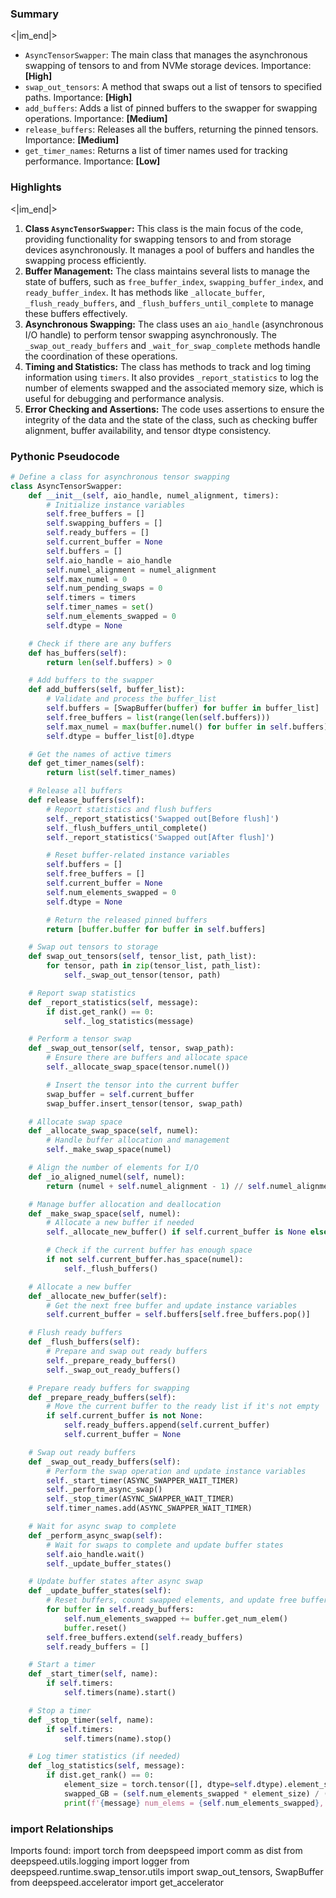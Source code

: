 

### Summary

<|im_end|>

* `AsyncTensorSwapper`: The main class that manages the asynchronous swapping of tensors to and from NVMe storage devices. Importance: **[High]**
* `swap_out_tensors`: A method that swaps out a list of tensors to specified paths. Importance: **[High]**
* `add_buffers`: Adds a list of pinned buffers to the swapper for swapping operations. Importance: **[Medium]**
* `release_buffers`: Releases all the buffers, returning the pinned tensors. Importance: **[Medium]**
* `get_timer_names`: Returns a list of timer names used for tracking performance. Importance: **[Low]**

### Highlights

<|im_end|>

1. **Class `AsyncTensorSwapper`:** This class is the main focus of the code, providing functionality for swapping tensors to and from storage devices asynchronously. It manages a pool of buffers and handles the swapping process efficiently.
2. **Buffer Management:** The class maintains several lists to manage the state of buffers, such as `free_buffer_index`, `swapping_buffer_index`, and `ready_buffer_index`. It has methods like `_allocate_buffer`, `_flush_ready_buffers`, and `_flush_buffers_until_complete` to manage these buffers effectively.
3. **Asynchronous Swapping:** The class uses an `aio_handle` (asynchronous I/O handle) to perform tensor swapping asynchronously. The `_swap_out_ready_buffers` and `_wait_for_swap_complete` methods handle the coordination of these operations.
4. **Timing and Statistics:** The class has methods to track and log timing information using `timers`. It also provides `_report_statistics` to log the number of elements swapped and the associated memory size, which is useful for debugging and performance analysis.
5. **Error Checking and Assertions:** The code uses assertions to ensure the integrity of the data and the state of the class, such as checking buffer alignment, buffer availability, and tensor dtype consistency.

### Pythonic Pseudocode

```python
# Define a class for asynchronous tensor swapping
class AsyncTensorSwapper:
    def __init__(self, aio_handle, numel_alignment, timers):
        # Initialize instance variables
        self.free_buffers = []
        self.swapping_buffers = []
        self.ready_buffers = []
        self.current_buffer = None
        self.buffers = []
        self.aio_handle = aio_handle
        self.numel_alignment = numel_alignment
        self.max_numel = 0
        self.num_pending_swaps = 0
        self.timers = timers
        self.timer_names = set()
        self.num_elements_swapped = 0
        self.dtype = None

    # Check if there are any buffers
    def has_buffers(self):
        return len(self.buffers) > 0

    # Add buffers to the swapper
    def add_buffers(self, buffer_list):
        # Validate and process the buffer_list
        self.buffers = [SwapBuffer(buffer) for buffer in buffer_list]
        self.free_buffers = list(range(len(self.buffers)))
        self.max_numel = max(buffer.numel() for buffer in self.buffers)
        self.dtype = buffer_list[0].dtype

    # Get the names of active timers
    def get_timer_names(self):
        return list(self.timer_names)

    # Release all buffers
    def release_buffers(self):
        # Report statistics and flush buffers
        self._report_statistics('Swapped out[Before flush]')
        self._flush_buffers_until_complete()
        self._report_statistics('Swapped out[After flush]')

        # Reset buffer-related instance variables
        self.buffers = []
        self.free_buffers = []
        self.current_buffer = None
        self.num_elements_swapped = 0
        self.dtype = None

        # Return the released pinned buffers
        return [buffer.buffer for buffer in self.buffers]

    # Swap out tensors to storage
    def swap_out_tensors(self, tensor_list, path_list):
        for tensor, path in zip(tensor_list, path_list):
            self._swap_out_tensor(tensor, path)

    # Report swap statistics
    def _report_statistics(self, message):
        if dist.get_rank() == 0:
            self._log_statistics(message)

    # Perform a tensor swap
    def _swap_out_tensor(self, tensor, swap_path):
        # Ensure there are buffers and allocate space
        self._allocate_swap_space(tensor.numel())

        # Insert the tensor into the current buffer
        swap_buffer = self.current_buffer
        swap_buffer.insert_tensor(tensor, swap_path)

    # Allocate swap space
    def _allocate_swap_space(self, numel):
        # Handle buffer allocation and management
        self._make_swap_space(numel)

    # Align the number of elements for I/O
    def _io_aligned_numel(self, numel):
        return (numel + self.numel_alignment - 1) // self.numel_alignment

    # Manage buffer allocation and deallocation
    def _make_swap_space(self, numel):
        # Allocate a new buffer if needed
        self._allocate_new_buffer() if self.current_buffer is None else None

        # Check if the current buffer has enough space
        if not self.current_buffer.has_space(numel):
            self._flush_buffers()

    # Allocate a new buffer
    def _allocate_new_buffer(self):
        # Get the next free buffer and update instance variables
        self.current_buffer = self.buffers[self.free_buffers.pop()]

    # Flush ready buffers
    def _flush_buffers(self):
        # Prepare and swap out ready buffers
        self._prepare_ready_buffers()
        self._swap_out_ready_buffers()

    # Prepare ready buffers for swapping
    def _prepare_ready_buffers(self):
        # Move the current buffer to the ready list if it's not empty
        if self.current_buffer is not None:
            self.ready_buffers.append(self.current_buffer)
            self.current_buffer = None

    # Swap out ready buffers
    def _swap_out_ready_buffers(self):
        # Perform the swap operation and update instance variables
        self._start_timer(ASYNC_SWAPPER_WAIT_TIMER)
        self._perform_async_swap()
        self._stop_timer(ASYNC_SWAPPER_WAIT_TIMER)
        self.timer_names.add(ASYNC_SWAPPER_WAIT_TIMER)

    # Wait for async swap to complete
    def _perform_async_swap(self):
        # Wait for swaps to complete and update buffer states
        self.aio_handle.wait()
        self._update_buffer_states()

    # Update buffer states after async swap
    def _update_buffer_states(self):
        # Reset buffers, count swapped elements, and update free buffers
        for buffer in self.ready_buffers:
            self.num_elements_swapped += buffer.get_num_elem()
            buffer.reset()
        self.free_buffers.extend(self.ready_buffers)
        self.ready_buffers = []

    # Start a timer
    def _start_timer(self, name):
        if self.timers:
            self.timers(name).start()

    # Stop a timer
    def _stop_timer(self, name):
        if self.timers:
            self.timers(name).stop()

    # Log timer statistics (if needed)
    def _log_statistics(self, message):
        if dist.get_rank() == 0:
            element_size = torch.tensor([], dtype=self.dtype).element_size()
            swapped_GB = (self.num_elements_swapped * element_size) / (1024**3)
            print(f'{message} num_elems = {self.num_elements_swapped}, {swapped_GB:5.2f} GB')
```


### import Relationships

Imports found:
import torch
from deepspeed import comm as dist
from deepspeed.utils.logging import logger
from deepspeed.runtime.swap_tensor.utils import swap_out_tensors, SwapBuffer
from deepspeed.accelerator import get_accelerator